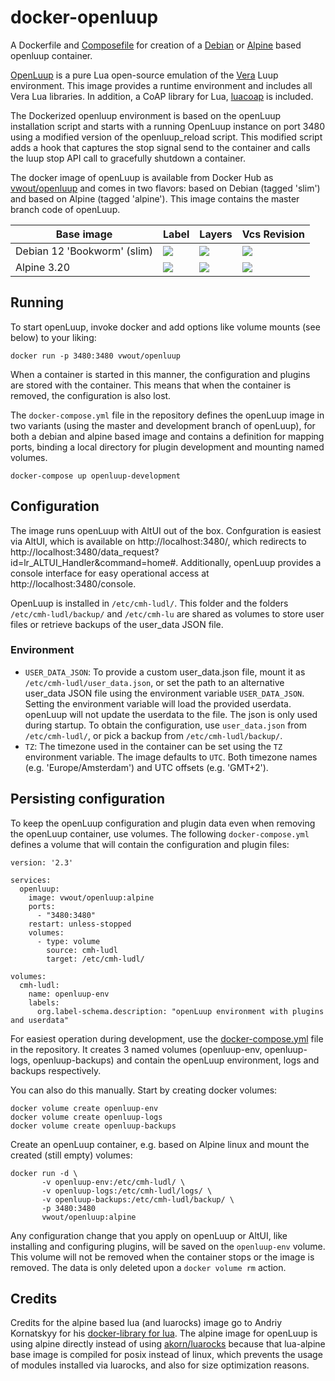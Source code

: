  # docker-openluup

A Dockerfile and [Composefile](blob/master/docker-compose.yml) for creation of a [Debian](blob/master/openluup/Dockerfile) or [Alpine](blob/master/openluup-alpine/Dockerfile) based openluup container.

[OpenLuup](https://github.com/akbooer/openLuup) is a pure Lua open-source emulation of the [Vera](http://getvera.com/) Luup environment.
This image provides a runtime environment and includes all Vera Lua libraries.
In addition, a CoAP library for Lua, [luacoap](https://github.com/vwout/luacoap) is included.

The Dockerized openluup environment is based on the openLuup installation script and starts with a running OpenLuup instance on port 3480 using a modified version of the openluup_reload script. This modified script adds a hook that captures the stop signal send to the container and calls the luup stop API call to gracefully shutdown a container.

The docker image of openLuup is available from Docker Hub as [vwout/openluup](https://hub.docker.com/r/vwout/openluup/) and comes in two flavors: based on Debian (tagged 'slim') and based on Alpine (tagged 'alpine'). This image contains the master branch code of openLuup.

| Base image                  | Label | Layers | Vcs Revision |
|-----------------------------|-------|--------|--------------|
| Debian 12 'Bookworm' (slim) | [![](https://images.microbadger.com/badges/version/vwout/openluup:slim.svg)](https://microbadger.com/images/vwout/openluup:slim "Docker image version for Debian") | [![](https://images.microbadger.com/badges/image/vwout/openluup:slim.svg)](https://microbadger.com/images/vwout/openluup:slim "Docker image layers for Debian") | [![](https://images.microbadger.com/badges/commit/vwout/openluup:slim.svg)](https://microbadger.com/images/vwout/openluup:slim "Docker image git commit for Debian") |
| Alpine 3.20                 | [![](https://images.microbadger.com/badges/version/vwout/openluup:alpine.svg)](https://microbadger.com/images/vwout/openluup:alpine "Docker image version for alpine") | [![](https://images.microbadger.com/badges/image/vwout/openluup:alpine.svg)](https://microbadger.com/images/vwout/openluup:alpine "Docker image layers for alpine") | [![](https://images.microbadger.com/badges/commit/vwout/openluup:alpine.svg)](https://microbadger.com/images/vwout/openluup:alpine "Docker image git commit for alpine") |

## Running
To start openLuup, invoke docker and add options like volume mounts (see below) to your liking:

    docker run -p 3480:3480 vwout/openluup
    
When a container is started in this manner, the configuration and plugins are stored with the container.
This means that when the container is removed, the configuration is also lost.

The `docker-compose.yml` file in the repository defines the openLuup image in two variants (using the master and development branch of openLuup), 
for both a debian and alpine based image and contains a definition for mapping ports, binding a local directory for plugin development and mounting named volumes.

    docker-compose up openluup-development

## Configuration
The image runs openLuup with AltUI out of the box. Confguration is easiest via AltUI, which is available on http://localhost:3480/, which redirects to http://localhost:3480/data_request?id=lr_ALTUI_Handler&command=home#.
Additionally, openLuup provides a console interface for easy operational access at http://localhost:3480/console.

OpenLuup is installed in ```/etc/cmh-ludl/```. This folder and the folders ```/etc/cmh-ludl/backup/``` and ```/etc/cmh-lu``` are shared as volumes to store user files or retrieve backups of the user_data JSON file.

### Environment
- ```USER_DATA_JSON```: To provide a custom user_data.json file, mount it as ```/etc/cmh-ludl/user_data.json```, or set the path to an alternative user_data JSON file using the environment variable ```USER_DATA_JSON```. Setting the environment variable will load the provided userdata. openLuup will not update the userdata to the file. The json is only used during startup.
To obtain the configuration, use ```user_data.json``` from ```/etc/cmh-ludl/```, or pick a backup from ```/etc/cmh-ludl/backup/```.
- ```TZ```: The timezone used in the container can be set using the ```TZ``` environment variable. The image defaults to ```UTC```. Both timezone names (e.g. 'Europe/Amsterdam') and UTC offsets (e.g. 'GMT+2').

## Persisting configuration
To keep the openLuup configuration and plugin data even when removing the openLuup container, use volumes.
The following `docker-compose.yml` defines a volume that will contain the configuration and plugin files:

    version: '2.3'
    
    services:
      openluup:
        image: vwout/openluup:alpine
        ports:
          - "3480:3480"
        restart: unless-stopped
        volumes:
          - type: volume
            source: cmh-ludl
            target: /etc/cmh-ludl/
    
    volumes:
      cmh-ludl:
        name: openluup-env
        labels:
          org.label-schema.description: "openLuup environment with plugins and userdata"

For easiest operation during development, use the [docker-compose.yml](docker-compose.yml) file in the repository.
It creates 3 named volumes (openluup-env, openluup-logs, openluup-backups) and contain the openLuup environment, logs and backups respectively.

You can also do this manually.
Start by creating docker volumes:

    docker volume create openluup-env
    docker volume create openluup-logs
    docker volume create openluup-backups

Create an openLuup container, e.g. based on Alpine linux and mount the created (still empty) volumes:

    docker run -d \
           -v openluup-env:/etc/cmh-ludl/ \
           -v openluup-logs:/etc/cmh-ludl/logs/ \
           -v openluup-backups:/etc/cmh-ludl/backup/ \
           -p 3480:3480
           vwout/openluup:alpine

Any configuration change that you apply on openLuup or AltUI, like installing and configuring plugins, will be saved on the ```openluup-env``` volume. This volume will not be removed when the container stops or the image is removed. The data is only deleted upon a ```docker volume rm``` action.

## Credits
Credits for the alpine based lua (and luarocks) image go to Andriy Kornatskyy for his [docker-library for lua](https://github.com/akornatskyy/docker-library). The alpine image for openLuup is using alpine directly instead of using [akorn/luarocks](https://hub.docker.com/r/akorn/luarocks/) because that lua-alpine base image is compiled for posix instead of linux, which prevents the usage of modules installed via luarocks, and also for size optimization reasons.
